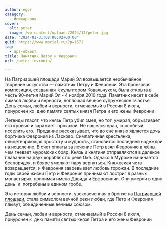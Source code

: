 ```yaml
---
author: egor
category:
  - йошкар-ола
cover:
  alt: peter
  image: /wp-content/uploads/2024/12/peter.jpg
date: "2024-01-31T09:00:02+00:00"
guid: https://www.mariel.ru/?p=1672
tag:
  - арт-объект
title: Памятник Петру и Февронии
url: /peter-fevronia/

---
```

На Патриаршей площади Марий Эл возвышается необычайное творение искусства — памятник Петру и Февронии. Эта бронзовая композиция, созданная  скульптором Ковальчуком, была открыта в честь 90-летия Марий Эл - 4 ноября 2010 года. Памятник несет в себе символ любви и верности, воплощая вечное супружеское счастье. День семьи, любви и верности, отмечаемый в России 8 июля, приурочен ко  дню памяти святых князя Петра и его жены Февронии

Легенды гласят, что князь Петр убил змея, но тот, умирая, обрызгивает его кровью и заражает  проказой. Не нашелся врач, способный исселить его.  Предание рассказывает, что во сне князю является дочь бортника Феврония из Ласково. Симпатичная крестьянка, олицетворяющая простоту и мудрость, становится последней надеждой на исцеление. В счет оплаты за лечение Петр взял Февронию в жёны, чем гневает муромских бояр. Князь и княгиня отправляются в далекое плавание на двух кораблях по реке Оке. Однако в Муроме начинается беспорядок, и бояре умоляют пару вернуться. Княжеская чета возвращается, и Феврония завоевывает любовь горожан. В последние годы своей жизни Петр и Феврония принимают постриг в разных монастырях, принимая имена Давида и Евфросинии. Они умерли в один день  и  погребены в едином гробе.

Эта история любви и верности, увековеченная в бронзе на [Патриаршей площади](/pamyatnik-patriarhu/), стала символом вечной реки любви, где Петр и Феврония плывут, объединенные вечным союзом.

День семьи, любви и верности, отмечаемый в России 8 июля, приурочен к  дню памяти святых князя Петра и его жены Февронии
